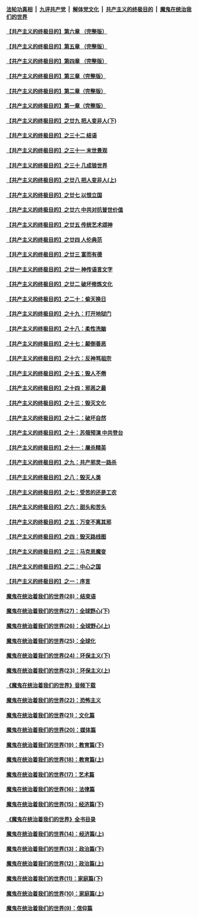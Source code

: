 ####  [法轮功真相](../../../../basic/blob/master/README.md?t=09201800) &nbsp;|&nbsp; [九评共产党](../../../../9ping.md/blob/master/README.md?t=09201800) &nbsp;|&nbsp; [解体党文化](../../../../jtdwh.md/blob/master/README.md?t=09201800)  &nbsp;|&nbsp; [共产主义的终极目的](../../../../gczydzjmd.md/blob/master/README.md?t=09201800) &nbsp;|&nbsp; [魔鬼在统治我们的世界](../../../../mgztzwmdsj.md/blob/master/README.md?t=09201800) 

#### [【共产主义的终极目的】第六章 （完整版）](../pages/nsc422/n11428913.md?t=09201800) 

#### [【共产主义的终极目的】第五章 （完整版）](../pages/nsc422/n11428912.md?t=09201800) 

#### [【共产主义的终极目的】第四章 （完整版）](../pages/nsc422/n11428907.md?t=09201800) 

#### [【共产主义的终极目的】第三章（完整版）](../pages/nsc422/n11428848.md?t=09201800) 

#### [【共产主义的终极目的】第二章（完整版）](../pages/nsc422/n11428831.md?t=09201800) 

#### [【共产主义的终极目的】第一章（完整版）](../pages/nsc422/n11417651.md?t=09201800) 

#### [【共产主义的终极目的】之廿九 把人变非人(下)](../pages/nsc422/n11344140.md?t=09201800) 

#### [【共产主义的终极目的】之三十二 结语](../pages/nsc422/n11360535.md?t=09201800) 

#### [【共产主义的终极目的】之三十一 末世景观](../pages/nsc422/n11351129.md?t=09201800) 

#### [【共产主义的终极目的】之三十 几成狼世界](../pages/nsc422/n11348280.md?t=09201800) 

#### [【共产主义的终极目的】之廿八 把人变非人(上)](../pages/nsc422/n11340492.md?t=09201800) 

#### [【共产主义的终极目的】之廿七 以恨立国](../pages/nsc422/n11336944.md?t=09201800) 

#### [【共产主义的终极目的】之廿六 中共对抗普世价值](../pages/nsc422/n11324785.md?t=09201800) 

#### [【共产主义的终极目的】之廿五 传统艺术颂神](../pages/nsc422/n11296396.md?t=09201800) 

#### [【共产主义的终极目的】之廿四 人伦典范](../pages/nsc422/n11296397.md?t=09201800) 

#### [【共产主义的终极目的】之廿三 富而有德](../pages/nsc422/n11283598.md?t=09201800) 

#### [【共产主义的终极目的】之廿一 神传语言文字](../pages/nsc422/n11263265.md?t=09201800) 

#### [【共产主义的终极目的】之廿二 破坏修炼文化](../pages/nsc422/n11245728.md?t=09201800) 

#### [【共产主义的终极目的】之二十：偷天换日](../pages/nsc422/n11238846.md?t=09201800) 

#### [【共产主义的终极目的】之十九：打开地狱门](../pages/nsc422/n11206376.md?t=09201800) 

#### [【共产主义的终极目的】之十八：柔性洗脑](../pages/nsc422/n11199994.md?t=09201800) 

#### [【共产主义的终极目的】之十七：颠倒善恶](../pages/nsc422/n11179782.md?t=09201800) 

#### [【共产主义的终极目的】之十六：反神骂祖宗](../pages/nsc422/n11166798.md?t=09201800) 

#### [【共产主义的终极目的】之十五：毁人不倦](../pages/nsc422/n11166792.md?t=09201800) 

#### [【共产主义的终极目的】之十四：邪恶之最](../pages/nsc422/n11150249.md?t=09201800) 

#### [【共产主义的终极目的】之十三：毁灭文化](../pages/nsc422/n11135227.md?t=09201800) 

#### [【共产主义的终极目的】之十二：破坏自然](../pages/nsc422/n11135214.md?t=09201800) 

#### [【共产主义的终极目的】之十：苏俄预演 中共登台](../pages/nsc422/n11118424.md?t=09201800) 

#### [【共产主义的终极目的】之十一：屠杀精英](../pages/nsc422/n11118442.md?t=09201800) 

#### [【共产主义的终极目的】之九：共产邪灵一路杀](../pages/nsc422/n11114139.md?t=09201800) 

#### [【共产主义的终极目的】之八：毁灭人类](../pages/nsc422/n11108503.md?t=09201800) 

#### [【共产主义的终极目的】之七：受苦的还是工农](../pages/nsc422/n11101809.md?t=09201800) 

#### [【共产主义的终极目的】之六：甜头和苦头](../pages/nsc422/n11096971.md?t=09201800) 

#### [【共产主义的终极目的】之五：万变不离其邪](../pages/nsc422/n11091285.md?t=09201800) 

#### [【共产主义的终极目的】之四：毁灭路线图](../pages/nsc422/n11086284.md?t=09201800) 

#### [【共产主义的终极目的】之三：马克思魔变](../pages/nsc422/n11061941.md?t=09201800) 

#### [【共产主义的终极目的】之二：中心之国](../pages/nsc422/n11047728.md?t=09201800) 

#### [【共产主义的终极目的】之一：序言](../pages/nsc422/n11086077.md?t=09201800) 

#### [魔鬼在统治着我们的世界(28)：结束语](../pages/nsc422/n10936246.md?t=09201800) 

#### [魔鬼在统治着我们的世界(27)：全球野心(下)](../pages/nsc422/n10928319.md?t=09201800) 

#### [魔鬼在统治着我们的世界(26)：全球野心(上)](../pages/nsc422/n10900318.md?t=09201800) 

#### [魔鬼在统治着我们的世界(25)：全球化](../pages/nsc422/n10788205.md?t=09201800) 

#### [魔鬼在统治着我们的世界(24)：环保主义(下)](../pages/nsc422/n10695307.md?t=09201800) 

#### [魔鬼在统治着我们的世界(23)：环保主义(上)](../pages/nsc422/n10688613.md?t=09201800) 

#### [《魔鬼在统治着我们的世界》音频下载](../pages/nsc422/n10635553.md?t=09201800) 

#### [魔鬼在统治着我们的世界(22)：恐怖主义](../pages/nsc422/n10614727.md?t=09201800) 

#### [魔鬼在统治着我们的世界(21)：文化篇](../pages/nsc422/n10597706.md?t=09201800) 

#### [魔鬼在统治着我们的世界(20)：媒体篇](../pages/nsc422/n10586579.md?t=09201800) 

#### [魔鬼在统治着我们的世界(19)：教育篇(下)](../pages/nsc422/n10564808.md?t=09201800) 

#### [魔鬼在统治着我们的世界(18)：教育篇(上)](../pages/nsc422/n10526970.md?t=09201800) 

#### [魔鬼在统治着我们的世界(17)：艺术篇](../pages/nsc422/n10499093.md?t=09201800) 

#### [魔鬼在统治着我们的世界(16)：法律篇](../pages/nsc422/n10485969.md?t=09201800) 

#### [魔鬼在统治着我们的世界(15)：经济篇(下)](../pages/nsc422/n10469975.md?t=09201800) 

#### [《魔鬼在统治着我们的世界》全书目录](../pages/nsc422/n10464261.md?t=09201800) 

#### [魔鬼在统治着我们的世界(14)：经济篇(上)](../pages/nsc422/n10457370.md?t=09201800) 

#### [魔鬼在统治着我们的世界(13)：政治篇(下)](../pages/nsc422/n10448270.md?t=09201800) 

#### [魔鬼在统治着我们的世界(12)：政治篇(上)](../pages/nsc422/n10444576.md?t=09201800) 

#### [魔鬼在统治着我们的世界(11)：家庭篇(下)](../pages/nsc422/n10440961.md?t=09201800) 

#### [魔鬼在统治着我们的世界(10)：家庭篇(上)](../pages/nsc422/n10435448.md?t=09201800) 

#### [魔鬼在统治着我们的世界(9)：信仰篇](../pages/nsc422/n10432159.md?t=09201800) 

